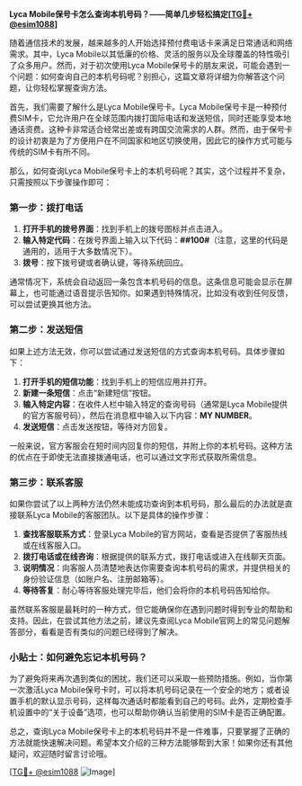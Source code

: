**Lyca Mobile保号卡怎么查询本机号码？——简单几步轻松搞定[[TG💪+ @esim1088](https://t.me/s/esim1088)]**

随着通信技术的发展，越来越多的人开始选择预付费电话卡来满足日常通话和网络需求。其中，Lyca Mobile以其低廉的价格、灵活的服务以及全球覆盖的特性吸引了众多用户。然而，对于初次使用Lyca Mobile保号卡的朋友来说，可能会遇到一个问题：如何查询自己的本机号码呢？别担心，这篇文章将详细为你解答这个问题，让你轻松掌握查询方法。

首先，我们需要了解什么是Lyca Mobile保号卡。Lyca Mobile保号卡是一种预付费SIM卡，它允许用户在全球范围内拨打国际电话和发送短信，同时还能享受本地通话资费。这种卡非常适合经常出差或有跨国交流需求的人群。然而，由于保号卡的设计初衷是为了方便用户在不同国家和地区切换使用，因此它的操作方式可能与传统的SIM卡有所不同。

那么，如何查询Lyca Mobile保号卡上的本机号码呢？其实，这个过程并不复杂，只需按照以下步骤操作即可：

### 第一步：拨打电话

1. **打开手机的拨号界面**：找到手机上的拨号图标并点击进入。
2. **输入特定代码**：在拨号界面上输入以下代码：**##100#**（注意，这里的代码是通用的，适用于大多数情况下）。
3. **拨号**：按下拨号键或者确认键，等待系统回应。

通常情况下，系统会自动返回一条包含本机号码的信息。这条信息可能会显示在屏幕上，也可能通过语音提示告知你。如果遇到特殊情况，比如没有收到任何反馈，可以尝试更换其他方法。

### 第二步：发送短信

如果上述方法无效，你可以尝试通过发送短信的方式查询本机号码。具体步骤如下：

1. **打开手机的短信功能**：找到手机上的短信应用并打开。
2. **新建一条短信**：点击“新建短信”按钮。
3. **输入特定内容**：在收件人栏中输入特定的查询号码（通常是Lyca Mobile提供的官方客服号码），然后在消息框中输入以下内容：**MY NUMBER**。
4. **发送短信**：点击发送按钮，等待对方回复。

一般来说，官方客服会在短时间内回复你的短信，并附上你的本机号码。这种方法的优点在于即使无法直接拨通电话，也可以通过文字形式获取所需信息。

### 第三步：联系客服

如果你尝试了以上两种方法仍然未能成功查询到本机号码，那么最后的办法就是直接联系Lyca Mobile的客服团队。以下是具体的操作步骤：

1. **查找客服联系方式**：登录Lyca Mobile的官方网站，查看是否提供了客服热线或在线客服入口。
2. **拨打电话或在线咨询**：根据提供的联系方式，拨打电话或进入在线聊天页面。
3. **说明情况**：向客服人员清楚地表达你需要查询本机号码的需求，并提供相关的身份验证信息（如账户名、注册邮箱等）。
4. **等待答复**：耐心等待客服处理完毕后，他们会将你的本机号码告知给你。

虽然联系客服是最耗时的一种方式，但它能确保你在遇到问题时得到专业的帮助和支持。因此，在尝试其他方法之前，建议先查阅Lyca Mobile官网上的常见问题解答部分，看看是否有类似的问题已经得到了解决。

### 小贴士：如何避免忘记本机号码？

为了避免将来再次遇到类似的困扰，我们还可以采取一些预防措施。例如，当你第一次激活Lyca Mobile保号卡时，可以将本机号码记录在一个安全的地方；或者设置手机的默认显示号码，这样每次通话时都能看到自己的号码。此外，定期检查手机设置中的“关于设备”选项，也可以帮助你确认当前使用的SIM卡是否正确配置。

总之，查询Lyca Mobile保号卡上的本机号码并不是一件难事，只要掌握了正确的方法就能快速解决问题。希望本文介绍的三种方法能够帮到大家！如果你还有其他疑问，欢迎随时留言讨论哦。

[[TG💪+ @esim1088](https://t.me/s/esim1088) ![Image](https://i.postimg.cc/4NQfJmqS/Snipaste-2025-05-13-00-14-12.png)]